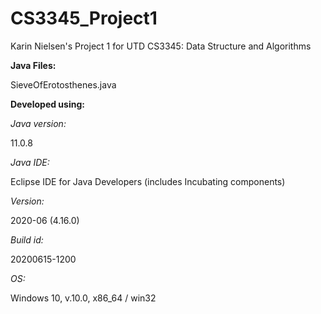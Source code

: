 # CS3345_Project1

Karin Nielsen's Project 1 for UTD CS3345: Data Structure and Algorithms


**Java Files:** 

SieveOfErotosthenes.java

**Developed using:**

*Java version:*

11.0.8

*Java IDE:*

Eclipse IDE for Java Developers (includes Incubating components)

*Version:*

2020-06 (4.16.0)

*Build id:*

20200615-1200

*OS:*

Windows 10, v.10.0, x86_64 / win32



